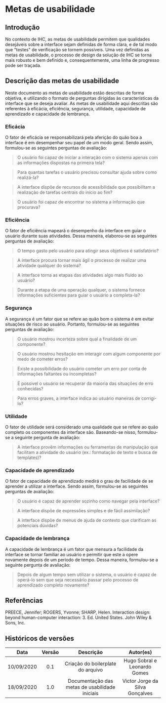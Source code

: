 # Metas de usabilidade

## Introdução

No contexto de IHC, as metas de usabilidade permitem que qualidades desejáveis sobre a interface sejam definidas de forma clara, e de tal modo que "testes" de verificação se tornem possíveis. Uma vez definidas as metas de usabilidade, o processo de design da solução de IHC se torna mais robusto e bem definido e, consequentemente, uma linha de progresso pode ser traçada.

## Descrição das metas de usabilidade

Neste documento as metas de usabilidade estão descritas de forma objetiva, e utilizando o formato de perguntas dirigidas às características da interface que se deseja avaliar. As metas de usabilidade aqui descritas são referentes à eficácia, eficiência, segurança, utilidade, capacidade de aprendizado e capacidade de lembrança.

### Eficácia

O fator de eficácia se responsabilizará pela aferição do quão boa a interface é em desempenhar seu papel de um modo geral. Sendo assim, formulou-se as seguintes perguntas de avaliação:

> O usuário foi capaz de iniciar a interação com o sistema apenas com as informações dispostas na primeira tela?

> Para quantas tarefas o usuário precisou consultar ajuda sobre como realizá-la?

> A interface dispõe de recursos de acessibilidade que possibilitam a realização de tarefas centrais do início ao fim?

> O usuário foi capaz de encontrar no sistema a informação que procurava?

### Eficiência

O fator de eficiência mapeará o desempenho da interface em guiar o usuário durante suas atividades. Dessa maneira, elaborou-se as seguintes perguntas de avaliação:

> O tempo gasto pelo usuário para atingir seus objetivos é satisfatório?

> A interface procura tornar mais ágil o processo de realizar uma atividade qualquer do sistema?

> A interface torna as etapas das atividades algo mais fluido ao usuário?

> Durante a etapa de uma operação qualquer, o sistema fornece informações suficientes para guiar o usuário a completa-la?

### Segurança

A segurança é um fator que se refere ao quão bom o sistema é em evitar situações de risco ao usuário. Portanto, formulou-se as seguintes perguntas de avaliação:

> O usuário mostrou incerteza sobre qual a finalidade de um componente?

> O usuário mostrou hesitação em interagir com algum componente por medo de cometer erros?

> Existe a possibilidade do usuário cometer um erro por conta de informações faltantes ou incompletas?

> É possível o usuário se recuperar da maioria das situações de erro conhecidas?

> Para erros graves, a interface indica ao usuário maneiras de corrigí-lo?

### Utilidade

O fator de utilidade será considerado uma qualidade que se refere ao quão completo os componentes da interface são. Baseando-se nisso, formulou-se a seguinte pergunta de avaliação:

> A interface provêm informações ou ferramentas de manipulação que facilitam a atividade do usuário (ex.: formatação de texto e busca de templates)?

### Capacidade de aprendizado

O fator de capacidade de aprendizado medirá o grau de facilidade de se aprender a utilizar a interface. Sendo assim, formulou-se as seguintes perguntas de avaliação:

> O usuário é capaz de aprender sozinho como navegar pela interface?

> A interface dispõe de expressões simples e de fácil assimilação?

> A interface dispõe de menus de ajuda de contexto que clarificam as potenciais dúvidas?

### Capacidade de lembrança

A capacidade de lembrança é um fator que mensura a facilidade da interface se tornar familiar ao usuário e permitir que este a opere novamente depois de um período de tempo. Dessa maneira, formulou-se a seguinte pergunta de avaliação:

> Depois de algum tempo sem utilizar o sistema, o usuário é capaz de operá-lo sem que seja necessário passar pelo processo de aprendizado completo novamente?

## Referências

PREECE, Jennifer; ROGERS, Yvonne; SHARP, Helen. Interaction design: beyond human-computer interaction: 3. Ed. United States. John Wiley & Sons, Inc.

## Históricos de versões

|    Data    | Versão |             Descrição             |          Autor(es)           |
| :--------: | :----: | :-------------------------------: | :--------------------------: |
| 10/09/2020 |  0.1   | Criação do boilerplate do arquivo | Hugo Sobral e Leonardo Gomes |
| 18/09/2020 |  1.0   | Documentação das metas de usabilidade iniciais | Victor Jorge da Silva Gonçalves |
